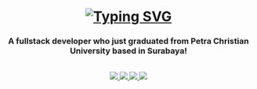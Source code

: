 <h1 align="center">
  <a href="https://git.io/typing-svg">
    <img src="https://readme-typing-svg.herokuapp.com?font=Fira+Code&size=24&duration=4000&pause=700&color=14AE8F&background=93D5FF00&center=true&vCenter=true&width=435&height=125&lines=Halo!;%EC%95%88%EB%85%95%ED%95%98%EC%84%B8%EC%9A%94!;I'm+David+Ivan+" alt="Typing SVG" />
  </a>
</h1>

<h3 align="center">A fullstack developer who just graduated from Petra Christian University based in Surabaya! </h3>

<br>

<div align="center">
  <a href="mailto:davidivan6900@gmail.com">
    <img src="https://img.shields.io/badge/Email-me%20at%20davidivan6900@gmail.com-red?style=for-the-badge&logo=gmail&logoColor=white" target="_blank">
  </a>
    <a href="https://www.linkedin.com/in/david-ivan6900">
    <img src="https://img.shields.io/badge/LinkedIn-David Ivan Santoso-blue?style=for-the-badge&logo=linkedin&logoColor=white" target="_blank">
  </a>
  <a href="https://www.instagram.com/_davidivan/">
    <img src="https://img.shields.io/badge/Instagram-_davidivan-pink?style=for-the-badge&logo=instagram&logoColor=white" target="_blank">
  </a>
   <a href="https://davidivansantoso.github.io/portfolio-app/">
    <img src="https://img.shields.io/badge/Portfolio-_davidivan-green?style=for-the-badge&logo=todoist&logoColor=white" target="_blank">
  </a>
  
</div>
